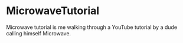 # MicrowaveTutorial
Microwave tutorial is me walking through a YouTube tutorial by a dude calling himself Microwave.  
